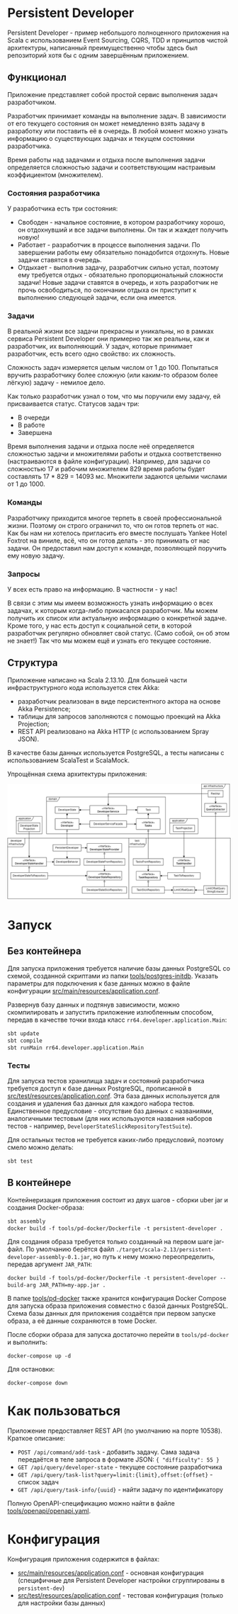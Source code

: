 # Persistent Developer
Persistent Developer - пример небольшого полноценного приложения на Scala 
с использованием Event Sourcing, CQRS, TDD и принципов чистой архитектуры, 
написанный преимущественно чтобы здесь был репозиторий хотя бы с одним завершённым приложением.

## Функционал
Приложение представляет собой простой сервис выполнения задач разработчиком.

Разработчик принимает команды на выполнение задач. 
В зависимости от его текущего состояния он может 
немедленно взять задачу в разработку или поставить её в очередь. 
В любой момент можно узнать информацию о существующих задачах 
и текущем состоянии разработчика.

Время работы над задачами и отдыха после выполнения задачи 
определяется сложностью задачи и соответствующим настраивым коэффициентом (множителем).

### Состояния разработчика
У разработчика есть три состояния:
- Свободен - начальное состояние, в котором разработчику хорошо, 
  он отдохнувший и все задачи выполнены. 
  Он так и жаждет получить новую!
- Работает - разработчик в процессе выполнения задачи. 
  По завершении работы ему обязательно понадобится отдохнуть. 
  Новые задачи ставятся в очередь.
- Отдыхает - выполнив задачу, разработчик сильно устал, 
  поэтому ему требуется отдых - обязательно пропорциональный сложности задачи! 
  Новые задачи ставятся в очередь, и хоть разработчик не прочь освободиться, 
  по окончании отдыха он приступит к выполнению следующей задачи, если она имеется.

### Задачи
В реальной жизни все задачи прекрасны и уникальны, 
но в рамках сервиса Persistent Developer 
они примерно так же реальны, как и разработчик, их выполняющий. 
У задач, которые принимает разработчик, есть всего одно свойство: их сложность.

Сложность задач измеряется целым числом от 1 до 100. 
Попытаться вручить разработчику более сложную 
(или каким-то образом более лёгкую) задачу - немилое дело.

Как только разработчик узнал о том, что мы поручили ему задачу,
ей присваивается статус. Статусов задач три:
- В очереди
- В работе
- Завершена

Время выполнения задачи и отдыха после неё 
определяется сложностью задачи и множителями работы и отдыха соответственно 
(настраиваются в файле конфигурации). 
Например, для задачи со сложностью 17 и рабочим множителем 829 
время работы будет составлять 17 * 829 = 14093 мс.
Множители задаются целыми числами от 1 до 1000.

### Команды
Разработчику приходится многое терпеть в своей профессиональной жизни. 
Поэтому он строго ограничил то, что он готов терпеть от нас. 
Как бы нам ни хотелось пригласить его вместе послушать Yankee Hotel Foxtrot на виниле, 
всё, что он готов делать - это принимать от нас задачи.
Он предоставил нам доступ к команде, позволяющей поручить ему новую задачу.

### Запросы
У всех есть право на информацию. В частности - у нас!

В связи с этим мы имеем возможность узнать информацию о всех задачах, 
к которым когда-либо прикасался разработчик. 
Мы можем получить их список или актуальную информацию о конкретной задаче. 
Кроме того, у нас есть доступ к социальной сети, 
в которой разработчик регулярно обновляет свой статус. 
(Само собой, он об этом не знает!)
Так что мы можем ещё и узнать его текущее состояние.

## Структура
Приложение написано на Scala 2.13.10. Для большей части инфраструктурного кода используется стек Akka:
- разработчик реализован в виде персистентного актора на основе Akka Persistence;
- таблицы для запросов заполняются с помощью проекций на Akka Projection;
- REST API реализовано на Akka HTTP (с использованием Spray JSON).

В качестве базы данных используется PostgreSQL, а тесты написаны с использованием ScalaTest и ScalaMock.

Упрощённая схема архитектуры приложения:

![Архитектура](tools/images/architecture.png)

# Запуск
## Без контейнера
Для запуска приложения требуется наличие базы данных PostgreSQL 
со схемой, созданной скриптами из папки [tools/postgres-initdb](tools/postgres-initdb). 
Указать параметры для подключения к базе данных можно 
в файле конфигурации [src/main/resources/application.conf](src/main/resources/application.conf).

Развернув базу данных и подтянув зависимости, 
можно скомпилировать и запустить приложение излюбленным способом, 
передав в качестве точки входа класс `rr64.developer.application.Main`:
```shell
sbt update
sbt compile
sbt runMain rr64.developer.application.Main
```

### Тесты
Для запуска тестов хранилища задач и состояний разработчика 
требуется доступ к базе данных PostgreSQL, 
прописанной в [src/test/resources/application.conf](src/test/resources/application.conf). 
Эта база данных используется для создания и удаления 
баз данных для каждого набора тестов. 
Единственное предусловие - отсутствие баз данных с названиями, аналогичными тестовым 
(для них используются названия наборов тестов - 
например, `DeveloperStateSlickRepositoryTestSuite`).

Для остальных тестов не требуется каких-либо предусловий, поэтому смело можно делать:
```shell
sbt test
```

## В контейнере
Контейнеризация приложения состоит из двух шагов - 
сборки uber jar и создания Docker-образа:
```shell
sbt assembly
docker build -f tools/pd-docker/Dockerfile -t persistent-developer .
```

Для создания образа требуется только созданный на первом шаге jar-файл.
По умолчанию берётся файл `./target/scala-2.13/persistent-developer-assembly-0.1.jar`,
но путь к нему можно переопределить, передав аргумент `JAR_PATH`:
```shell
docker build -f tools/pd-docker/Dockerfile -t persistent-developer --build-arg JAR_PATH=my-app.jar .
```

В папке [tools/pd-docker](tools/pd-docker) также хранится конфигурация Docker Compose 
для запуска образа приложения совместно с базой данных PostgreSQL. 
Схема базы данных для приложения создаётся при первом запуске образа, 
а её данные сохраняются в томе Docker.

После сборки образа для запуска достаточно перейти в `tools/pd-docker` и выполнить:

```shell
docker-compose up -d
```

Для остановки:

```shell
docker-compose down
```

# Как пользоваться
Приложение предоставляет REST API (по умолчанию на порте 10538). 
Краткое описание:
- `POST /api/command/add-task` - добавить задачу. 
  Сама задача передаётся в теле запроса в формате JSON: ```{ "difficulty": 55 }```
- `GET /api/query/developer-state` - текущее состояние разработчика
- `GET /api/query/task-list?query=limit:{limit},offset:{offset}` - список задач
- `GET /api/query/task-info/{uuid}` - найти задачу по идентификатору

Полную OpenAPI-спецификацию можно найти в файле [tools/openapi/openapi.yaml](tools/openapi/openapi.yaml).

# Конфигурация
Конфигурация приложения содержится в файлах:
- [src/main/resources/application.conf](src/main/resources/application.conf) - основная конфигурация 
  (специфичные для Persistent Developer настройки сгруппированы в `persistent-dev`)
- [src/test/resources/application.conf](src/test/resources/application.conf) - тестовая конфигурация 
  (только для настройки базы данных)